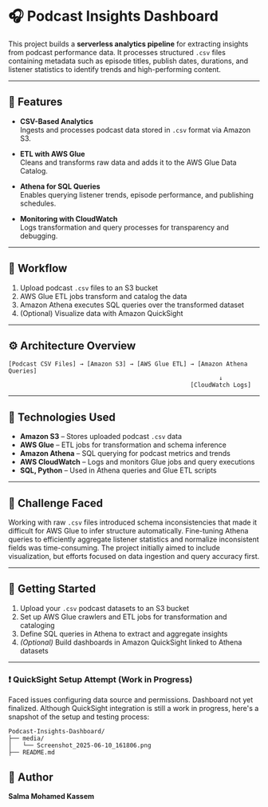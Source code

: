 # 🎧 Podcast Insights Dashboard

This project builds a **serverless analytics pipeline** for extracting insights from podcast performance data. It processes structured `.csv` files containing metadata such as episode titles, publish dates, durations, and listener statistics to identify trends and high-performing content.

---

## 📌 Features

- **CSV-Based Analytics**  
  Ingests and processes podcast data stored in `.csv` format via Amazon S3.

- **ETL with AWS Glue**  
  Cleans and transforms raw data and adds it to the AWS Glue Data Catalog.

- **Athena for SQL Queries**  
  Enables querying listener trends, episode performance, and publishing schedules.

- **Monitoring with CloudWatch**  
  Logs transformation and query processes for transparency and debugging.

---

## 🧭 Workflow

1. Upload podcast `.csv` files to an S3 bucket  
2. AWS Glue ETL jobs transform and catalog the data  
3. Amazon Athena executes SQL queries over the transformed dataset  
4. (Optional) Visualize data with Amazon QuickSight

---

## ⚙️ Architecture Overview

```plaintext
[Podcast CSV Files] → [Amazon S3] → [AWS Glue ETL] → [Amazon Athena Queries]
                                                           ↓
                                                   [CloudWatch Logs]

```

---

## 🧩 Technologies Used

- **Amazon S3** – Stores uploaded podcast `.csv` data  
- **AWS Glue** – ETL jobs for transformation and schema inference  
- **Amazon Athena** – SQL querying for podcast metrics and trends  
- **AWS CloudWatch** – Logs and monitors Glue jobs and query executions  
- **SQL, Python** – Used in Athena queries and Glue ETL scripts

---

## 🧠 Challenge Faced

Working with raw `.csv` files introduced schema inconsistencies that made it difficult for AWS Glue to infer structure automatically. Fine-tuning Athena queries to efficiently aggregate listener statistics and normalize inconsistent fields was time-consuming. The project initially aimed to include visualization, but efforts focused on data ingestion and query accuracy first.

---

## 🧪 Getting Started

1. Upload your `.csv` podcast datasets to an S3 bucket  
2. Set up AWS Glue crawlers and ETL jobs for transformation and cataloging  
3. Define SQL queries in Athena to extract and aggregate insights  
4. *(Optional)* Build dashboards in Amazon QuickSight linked to Athena datasets

---
### ❗ QuickSight Setup Attempt (Work in Progress)
 Faced issues configuring data source and permissions. Dashboard not yet finalized.
Although QuickSight integration is still a work in progress, here's a snapshot of the setup and testing process:

```plaintext
Podcast-Insights-Dashboard/
├── media/
│   └── Screenshot_2025-06-10_161806.png
├── README.md
```

## 👤 Author

**Salma Mohamed Kassem**  


